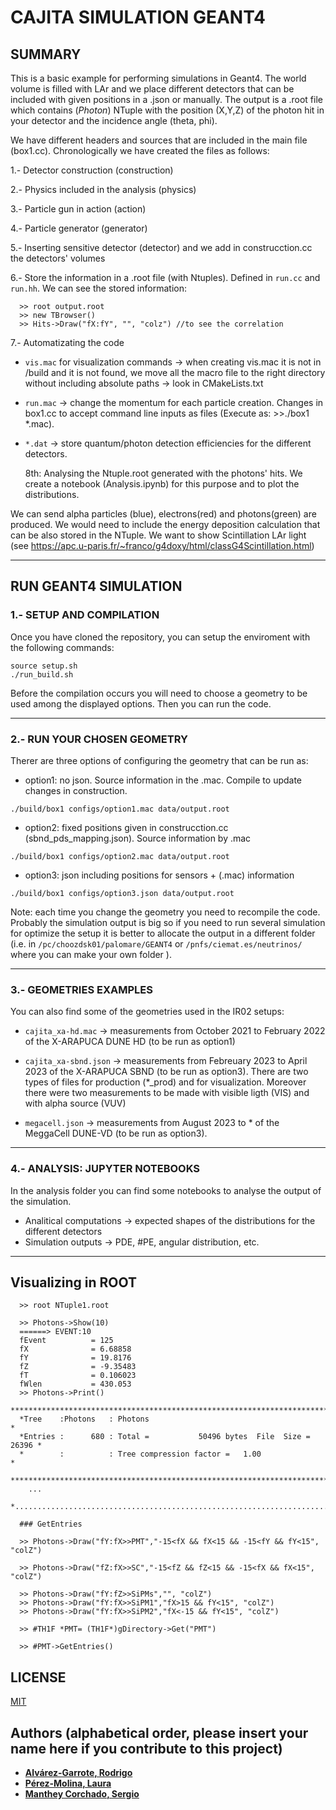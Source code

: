 # CAJITA SIMULATION GEANT4


## SUMMARY
This is a basic example for performing simulations in Geant4. The world volume is filled with LAr and we place different detectors
that can be included with given positions in a .json or manually. The output is a .root file which contains (_Photon_) NTuple with the position (X,Y,Z) of the photon hit in your detector and the incidence angle (theta, phi).

We have different headers and sources that are included in the main file (box1.cc).
Chronologically we have created the files as follows:

1.- Detector construction (construction)


2.- Physics included in the analysis (physics)


3.- Particle gun in action (action)


4.- Particle generator (generator)


5.- Inserting sensitive detector (detector) and we add in construcction.cc the detectors' volumes


6.- Store the information in a .root file (with Ntuples). Defined in ```run.cc``` and ```run.hh```. We can see the stored information:
```console
  >> root output.root
  >> new TBrowser()
  >> Hits->Draw("fX:fY", "", "colz") //to see the correlation
```

7.- Automatizating the code 
* ```vis.mac``` for visualization commands -> when creating vis.mac it is not in /build and it is not found, we move all the macro file 
  to the right directory without including absolute paths -> look in CMakeLists.txt
  
* `run.mac` -> change the momentum for each particle creation. Changes in box1.cc to accept command line inputs as files (Execute as: >>./box1 *.mac).

* `*.dat` -> store quantum/photon detection efficiencies for the different detectors.


  8th: Analysing the Ntuple.root generated with the photons' hits. We create a notebook (Analysis.ipynb) for this purpose and to plot the distributions.

We can send alpha particles (blue), electrons(red) and photons(green) are produced. 
We would need to include the energy deposition calculation that can be also stored in the NTuple.
We want to show Scintillation LAr light (see https://apc.u-paris.fr/~franco/g4doxy/html/classG4Scintillation.html)

-----------------------------------------------------------------------------------------------------------------------------------------------------

## RUN GEANT4 SIMULATION

### 1.- SETUP AND COMPILATION

Once you have cloned the repository, you can setup the enviroment with the following commands:
```console
source setup.sh
./run_build.sh
```

Before the compilation occurs you will need to choose a geometry to be used among the displayed options. Then you can run the code.

-----------------------------------------------------------------------------------------------------------------------------------------------------

### 2.- RUN YOUR CHOSEN GEOMETRY

Therer are three options of configuring the geometry that can be run as:

* option1: no json. Source information in the .mac. Compile to update changes in construction.
```console
./build/box1 configs/option1.mac data/output.root
```

* option2: fixed positions given in construcction.cc (sbnd_pds_mapping.json). Source information by .mac
```console
./build/box1 configs/option2.mac data/output.root
```

* option3: json including positions for sensors + (.mac) information
```console
./build/box1 configs/option3.json data/output.root
```

Note: each time you change the geometry you need to recompile the code. Probably the simulation output is big so if you need to run several simulation for optimize the setup it is better to allocate the output in a different folder (i.e. in ```/pc/choozdsk01/palomare/GEANT4``` or ```/pnfs/ciemat.es/neutrinos/```  where you can make your own folder ).

-----------------------------------------------------------------------------------------------------------------------------------------------------

### 3.- GEOMETRIES EXAMPLES
You can also find some of the geometries used in the IR02 setups:

* ```cajita_xa-hd.mac``` -> measurements from October 2021 to February 2022 of the X-ARAPUCA DUNE HD (to be run as option1)

* ```cajita_xa-sbnd.json``` -> measurements from Febreuary 2023 to April 2023 of the X-ARAPUCA SBND (to be run as option3). 
    There are two types of files for production (*_prod) and for visualization. 
    Moreover there were two measurements to be made with visible ligth (VIS) and with alpha source (VUV)
* ```megacell.json``` -> measurements from August 2023 to * of the MeggaCell DUNE-VD (to be run as option3).

-----------------------------------------------------------------------------------------------------------------------------------------------------
### 4.- ANALYSIS: JUPYTER NOTEBOOKS

In the analysis folder you can find some notebooks to analyse the output of the simulation.

* Analitical computations -> expected shapes of the distributions for the different detectors
* Simulation outputs -> PDE, #PE, angular distribution, etc.
-----------------------------------------------------------------------------------------------------------------------------------------------------

## Visualizing in ROOT
```console
  >> root NTuple1.root

  >> Photons->Show(10)
  ======> EVENT:10
  fEvent          = 125
  fX              = 6.68858
  fY              = 19.8176
  fZ              = -9.35483
  fT              = 0.106023
  fWlen           = 430.053
  >> Photons->Print()
  ******************************************************************************
  *Tree    :Photons   : Photons                                                *
  *Entries :      680 : Total =           50496 bytes  File  Size =      26396 *
  *        :          : Tree compression factor =   1.00                       *
  ******************************************************************************
    ...
  *............................................................................*

  ### GetEntries

  >> Photons->Draw("fY:fX>>PMT","-15<fX && fX<15 && -15<fY && fY<15", "colZ")

  >> Photons->Draw("fZ:fX>>SC","-15<fZ && fZ<15 && -15<fX && fX<15", "colZ")

  >> Photons->Draw("fY:fZ>>SiPMs","", "colZ")
  >> Photons->Draw("fY:fX>>SiPM1","fX>15 && fY<15", "colZ")
  >> Photons->Draw("fY:fX>>SiPM2","fX<-15 && fY<15", "colZ")

  >> #TH1F *PMT= (TH1F*)gDirectory->Get("PMT")

  >> #PMT->GetEntries()
```

## LICENSE
[MIT](https://choosealicense.com/licenses/mit/)

## Authors (alphabetical order, please insert your name here if you contribute to this project)

* [**Alvárez-Garrote, Rodrigo**](https://github.com/LauPM)
* [**Pérez-Molina, Laura**](https://github.com/rodralva)
* [**Manthey Corchado, Sergio**](https://github.com/mantheys)
